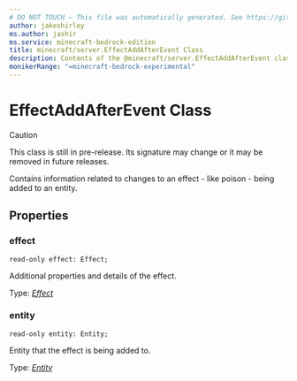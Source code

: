 ```yaml
---
# DO NOT TOUCH — This file was automatically generated. See https://github.com/mojang/minecraftapidocsgenerator to modify descriptions, examples, etc.
author: jakeshirley
ms.author: jashir
ms.service: minecraft-bedrock-edition
title: minecraft/server.EffectAddAfterEvent Class
description: Contents of the @minecraft/server.EffectAddAfterEvent class.
monikerRange: "=minecraft-bedrock-experimental"
---
```

# EffectAddAfterEvent Class

> [!CAUTION]
> This class is still in pre-release.  Its signature may change or it may be removed in future releases.

Contains information related to changes to an effect - like poison - being added to an entity.

## Properties

### **effect**
`read-only effect: Effect;`

Additional properties and details of the effect.

Type: [*Effect*](Effect.md)

### **entity**
`read-only entity: Entity;`

Entity that the effect is being added to.

Type: [*Entity*](Entity.md)
